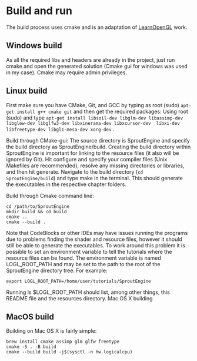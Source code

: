 
# Build and run
The build process uses cmake and is an adaptation of [LearnOpenGL](https://github.com/JoeyDeVries/LearnOpenGL) work. 
## Windows build

As all the required libs and headers are already in the project, just run cmake and open the generated solution (Cmake gui for windows was used in my case). Cmake may require admin privileges.

## Linux build
First make sure you have CMake, Git, and GCC by typing as root (sudo) `apt-get install g++ cmake git` and then get the required packages: Using root (sudo) and type `apt-get install libsoil-dev libglm-dev libassimp-dev libglew-dev libglfw3-dev libxinerama-dev libxcursor-dev  libxi-dev libfreetype-dev libgl1-mesa-dev xorg-dev` .

Build through CMake-gui: The source directory is SproutEngine and specify the build directory as SproutEngine/build. Creating the build directory within SproutEngine is important for linking to the resource files (it also will be ignored by Git). Hit configure and specify your compiler files (Unix Makefiles are recommended), resolve any missing directories or libraries, and then hit generate. Navigate to the build directory (`cd SproutEngine/build`) and type make in the terminal. This should generate the executables in the respective chapter folders.

Build through Cmake command line:

```
cd /path/to/SproutEngine
mkdir build && cd build
cmake ..
cmake --build .
```

Note that CodeBlocks or other IDEs may have issues running the programs due to problems finding the shader and resource files, however it should still be able to generate the executables. To work around this problem it is possible to set an environment variable to tell the tutorials where the resource files can be found. The environment variable is named LOGL_ROOT_PATH and may be set to the path to the root of the SproutEngine directory tree. For example:

`export LOGL_ROOT_PATH=/home/user/tutorials/SproutEngine`

Running ls $LOGL_ROOT_PATH should list, among other things, this README file and the resources directory.
Mac OS X building

## MacOS build
Building on Mac OS X is fairly simple:

```
brew install cmake assimp glm glfw freetype
cmake -S . -B build
cmake --build build -j$(sysctl -n hw.logicalcpu)
```
